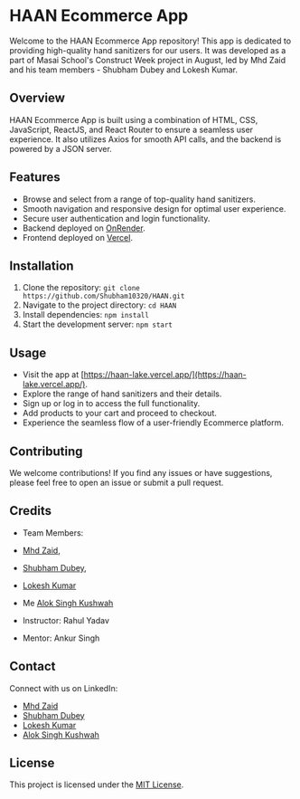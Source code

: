# HAAN Ecommerce App

Welcome to the HAAN Ecommerce App repository! This app is dedicated to providing high-quality hand sanitizers for our users. It was developed as a part of Masai School's Construct Week project in August, led by Mhd Zaid and his team members - Shubham Dubey and Lokesh Kumar.

## Overview

HAAN Ecommerce App is built using a combination of HTML, CSS, JavaScript, ReactJS, and React Router to ensure a seamless user experience. It also utilizes Axios for smooth API calls, and the backend is powered by a JSON server.

## Features

- Browse and select from a range of top-quality hand sanitizers.
- Smooth navigation and responsive design for optimal user experience.
- Secure user authentication and login functionality.
- Backend deployed on [OnRender](https://haanproject.onrender.com).
- Frontend deployed on [Vercel](https://haan-lake.vercel.app/).

## Installation

1. Clone the repository: `git clone https://github.com/Shubham10320/HAAN.git`
2. Navigate to the project directory: `cd HAAN`
3. Install dependencies: `npm install`
4. Start the development server: `npm start`

## Usage

- Visit the app at [https://haan-lake.vercel.app/](https://haan-lake.vercel.app/).
- Explore the range of hand sanitizers and their details.
- Sign up or log in to access the full functionality.
- Add products to your cart and proceed to checkout.
- Experience the seamless flow of a user-friendly Ecommerce platform.

## Contributing

We welcome contributions! If you find any issues or have suggestions, please feel free to open an issue or submit a pull request.

## Credits

- Team Members:
- [Mhd Zaid](https://github.com/MohdZaid96),
- [Shubham Dubey](https://github.com/Shubham10320),
- [Lokesh Kumar](https://github.com/lokeshkumar111)
- Me [Alok Singh Kushwah](https://github.com/askushw07)
  
- Instructor: Rahul Yadav
- Mentor: Ankur Singh

## Contact

Connect with us on LinkedIn:

- [Mhd Zaid](https://www.linkedin.com/in/mhd-zaid/)
- [Shubham Dubey](linkedin.com/in/shubham-chaubey-a232a7241)
- [Lokesh Kumar](https://www.linkedin.com/in/lokesh-kumar-001/)
- [Alok Singh Kushwah](linkedin.com/in/alok-singh-kushwah-104191209)

## License

This project is licensed under the [MIT License](LICENSE).

